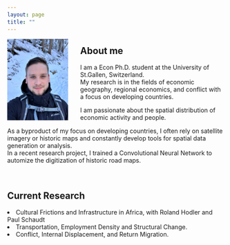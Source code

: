 ```yaml
---
layout: page
title: ""
---
```


<body>
  <img align="left" width="28%" height="28%" src="assets/github-img/profile.png" style="margin-right: 2em">
  <h2> About me </h2>
  <div>
    <p> I am a Econ Ph.D. student at the University of St.Gallen, Switzerland. <br>
      My research is in the fields of economic geography, regional economics, and conflict with a focus on developing countries. </p>
    <p> I am passionate about the spatial distribution of economic activity and people. </p>
    <p> As a byproduct of my focus on developing countries, I often rely on satellite imagery or historic maps and constantly develop tools for spatial data generation
      or analysis. <br>
      In a recent research project, I trained a Convolutional Neural Network to automize the digitization of historic road maps. </p>
  </div>
  <br clear="">
  <h2> Current Research </h2>
  <li> Cultural Frictions and Infrastructure in Africa, with Roland Hodler and Paul Schaudt </li>
  <li> Transportation, Employment Density and Structural Change. </li>
  <li> Conflict, Internal Displacement, and Return Migration. </li>
</body> 

